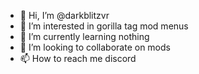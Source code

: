 - 👋 Hi, I’m @darkblitzvr
- 👀 I’m interested in gorilla tag mod menus
- 🌱 I’m currently learning nothing
- 💞️ I’m looking to collaborate on mods
- 📫 How to reach me discord

<!---
darkblitzvr/darkblitzvr is a ✨ special ✨ repository because its `README.md` (this file) appears on your GitHub profile.
You can click the Preview link to take a look at your changes.
--->
